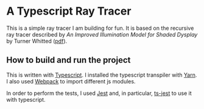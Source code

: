 # A Typescript Ray Tracer

This is a simple ray tracer I am building for fun. It is based on the recursive ray tracer described by *An Improved
Illumination Model for Shaded Dysplay* by Turner Whitted
([pdf](https://www.cs.drexel.edu/~david/Classes/CS586/Papers/p343-whitted.pdf)).

## How to build and run the project

This is written with [Typescript](https://www.typescriptlang.org/). I installed the typescript transpiler with
[Yarn](https://yarnpkg.com/en/). I also used [Webpack](https://webpack.js.org) to import different js modules.

In order to perform the tests, I used [Jest](https://jestjs.io/) and, in particular,
[ts-jest](https://github.com/kulshekhar/ts-jest) to use it with typescript.
